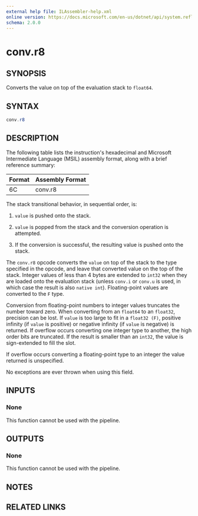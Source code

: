 ```yaml
---
external help file: ILAssembler-help.xml
online version: https://docs.microsoft.com/en-us/dotnet/api/system.reflection.emit.opcodes.conv_r8
schema: 2.0.0
---
```


# conv.r8

## SYNOPSIS

Converts the value on top of the evaluation stack to `float64`.

## SYNTAX

```powershell
conv.r8
```

## DESCRIPTION

The following table lists the instruction's hexadecimal and Microsoft Intermediate Language (MSIL) assembly format, along with a brief reference summary:

| Format | Assembly Format |
| ------ | --------------- |
| 6C     | conv.r8         |

 The stack transitional behavior, in sequential order, is:

1.  `value` is pushed onto the stack.

2.  `value` is popped from the stack and the conversion operation is attempted.

3.  If the conversion is successful, the resulting value is pushed onto the stack.

 The `conv.r8` opcode converts the `value` on top of the stack to the type specified in the opcode, and leave that converted value on the top of the stack. Integer values of less than 4 bytes are extended to `int32` when they are loaded onto the evaluation stack (unless `conv.i` or `conv.u` is used, in which case the result is also `native int`). Floating-point values are converted to the `F` type.

 Conversion from floating-point numbers to integer values truncates the number toward zero. When converting from an `float64` to an `float32`, precision can be lost. If `value` is too large to fit in a `float32 (F)`, positive infinity (if `value` is positive) or negative infinity (if `value` is negative) is returned. If overflow occurs converting one integer type to another, the high order bits are truncated. If the result is smaller than an `int32`, the value is sign-extended to fill the slot.

 If overflow occurs converting a floating-point type to an integer the value returned is unspecified.

 No exceptions are ever thrown when using this field.

## INPUTS

### None

This function cannot be used with the pipeline.

## OUTPUTS

### None

This function cannot be used with the pipeline.

## NOTES

## RELATED LINKS
